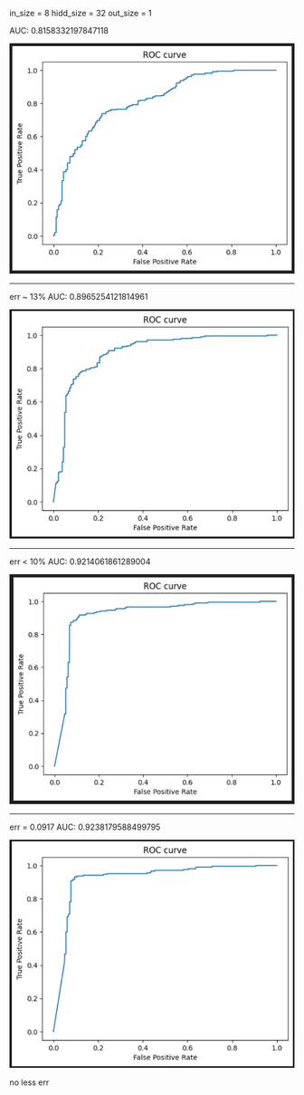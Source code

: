in_size = 8
hidd_size = 32
out_size = 1

AUC: 0.8158332197847118

![ROC](image11.png)

---

err ~ 13% AUC: 0.8965254121814961

![ROC](image22.png)

---

err < 10% AUC: 0.9214061861289004

![ROC](image33.png)

---

err = 0.0917 AUC: 0.9238179588499795

![ROC](image44.png)

no less err